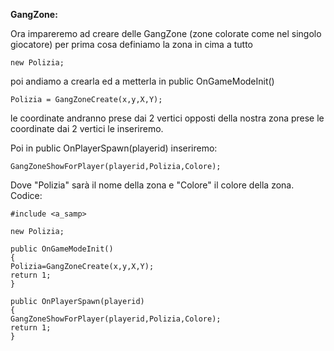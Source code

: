 **GangZone:**

Ora impareremo ad creare delle GangZone (zone colorate come nel singolo giocatore) per prima cosa definiamo la zona in cima a tutto

```
new Polizia;
```
poi andiamo a crearla ed a metterla in public OnGameModeInit()
```
Polizia = GangZoneCreate(x,y,X,Y);
```
le coordinate andranno prese dai 2 vertici opposti della nostra zona
prese le coordinate dai 2 vertici le inseriremo.

Poi in public OnPlayerSpawn(playerid) inseriremo:
```
GangZoneShowForPlayer(playerid,Polizia,Colore);
```
Dove "Polizia" sarà il nome della zona e "Colore" il colore della zona.
Codice:
```
#include <a_samp>

new Polizia;

public OnGameModeInit()
{
Polizia=GangZoneCreate(x,y,X,Y);
return 1;
}

public OnPlayerSpawn(playerid)
{
GangZoneShowForPlayer(playerid,Polizia,Colore);
return 1;
}
```
